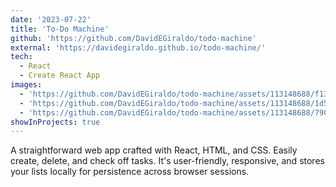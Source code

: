 ```yaml
---
date: '2023-07-22'
title: 'To-Do Machine'
github: 'https://github.com/DavidEGiraldo/todo-machine'
external: 'https://davidegiraldo.github.io/todo-machine/'
tech:
  - React
  - Create React App
images:
  - 'https://github.com/DavidEGiraldo/todo-machine/assets/113148688/f135b070-bc19-41d2-a477-08dc9f312d35'
  - 'https://github.com/DavidEGiraldo/todo-machine/assets/113148688/1d5c8097-b9b6-47f7-b1fe-d4dfc943a350'
  - 'https://github.com/DavidEGiraldo/todo-machine/assets/113148688/790ee251-75f7-4bb3-9619-cd9e7fc2b91f'
showInProjects: true
---
```

A straightforward web app crafted with React, HTML, and CSS. Easily create, delete, and check off tasks. It's user-friendly, responsive, and stores your lists locally for persistence across browser sessions.